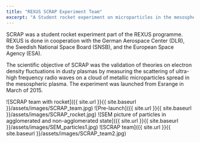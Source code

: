 ```yaml
---
title: "REXUS SCRAP Experiment Team"
excerpt: "A Student rocket experiment on microparticles in the mesosphere."
---
```


SCRAP was a student rocket experiment part of the REXUS programme. REXUS is done in cooperation with the German Aerospace Center (DLR), the Swedish National Space Board (SNSB), and the European Space Agency (ESA). 

The scientific objective of SCRAP was the validation of theories on electron density fluctuations in dusty plasmas by measuring the scattering of ultra-high frequency radio waves on a cloud of metallic microparticles spread in the mesospheric plasma. 
The experiment was launched from Esrange in March of 2015. 

![SCRAP team with rocket]({{ site.url }}{{ site.baseurl }}/assets/images/SCRAP_team.jpg)
![Pre-launch]({{ site.url }}{{ site.baseurl }}/assets/images/SCRAP_rocket.jpg)
![SEM picture of particles in agglomerated and non-agglomerated state]({{ site.url }}{{ site.baseurl }}/assets/images/SEM_particles1.jpg)
![SCRAP team]({{ site.url }}{{ site.baseurl }}/assets/images/SCRAP_team2.jpg)


